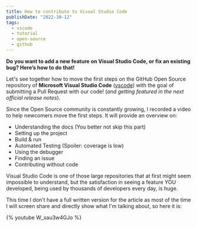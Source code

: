 ```yaml
---
title: How to contribute to Visual Studio Code
publishDate: "2022-10-12"
tags:
  - vscode
  - tutorial
  - open-source
  - github
---
```


**Do you want to add a new feature on Visual Studio Code, or fix an existing bug? Here’s how to do that!**

Let's see together how to move the first steps on the GitHub Open Source repository of **Microsoft Visual Studio Code** ([vscode](https://github.com/microsoft/vscode)) with the goal of submitting a Pull Request with our code! (_and getting featured in the next official release notes_).

Since the Open Source community is constantly growing, I recorded a video to help newcomers move the first steps. It will provide an overview on:

- Understanding the docs (You better not skip this part)
- Setting up the project
- Build & run
- Automated Testing (Spoiler: coverage is low)
- Using the debugger
- Finding an issue
- Contributing without code

Visual Studio Code is one of those large repositories that at first might seem impossible to understand, but the satisfaction in seeing a feature YOU developed, being used by thousands of developers every day, is huge.

This time I don't have a full written version for the article as most of the time I will screen share and directly show what I'm talking about, so here it is:

{% youtube W_xau3w4GJo %}
